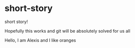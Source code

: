 # short-story
short story!


Hopefully this works and git will be absolutely solved for us all

Hello, I am Alexis and I like oranges

